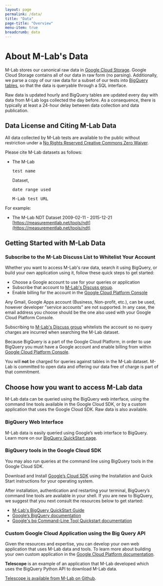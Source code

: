 ```yaml
---
layout: page
permalink: /data/
title: "Data"
page-title: "Overview"
menu-item: true
breadcrumb: data
---
```


# About M-Lab's Data  

M-Lab stores our canonical raw data in [Google Cloud Storage](https://console.developers.google.com/storage/browser/m-lab/). Google Cloud Storage contains all of our data in raw form (no parsing). Additionally, we parse a copy of our raw data for a subset of our tests into [BigQuery tables](https://bigquery.cloud.google.com/queries/measurement-lab), so that the data is queryable through a SQL interface. 

Raw data is updated hourly and BigQuery tables are updated every day with data from M-Lab logs collected the day before. As a consequence, there is typically at least a 24-hour delay between data collection and data publication.

## Data License and Citing M-Lab Data

All data collected by M-Lab tests are available to the public without restriction under a [No Rights Reserved Creative Commons Zero Waiver](http://creativecommons.org/about/cc0).

Please cite M-Lab datasets as follows:
 
- The M-Lab <pre>test name</pre> Dataset, <pre>date range used</pre> <pre>M-Lab test URL</pre>

For example:

- The M-Lab NDT Dataset 2009-02-11 - 2015-12-21 [https://measurementlab.net/tools/ndt](https://measurementlab.net/tools/ndt)

## Getting Started with M-Lab Data

### Subscribe to the M-Lab Discuss List to Whitelist Your Account

Whether you want to access M-Lab's raw data, search it using BigQuery, or build your own application using it, follow these quick steps to get started:

- Choose a Google account to use for your queries or application
- Subscribe that account to [M-Lab's Discuss group](https://groups.google.com/a/measurementlab.net/forum/#!forum/discuss). 
- Enable billing for the account in the [Google Cloud Platform Console](https://console.developers.google.com/)

Any Gmail, Google Apps account (Business, Non-profit, etc.), can be used, however developer "service accounts" are not supported. In any case, the email address you choose should be the one also used with your Google Cloud Platform Console.

Subscribing to [M-Lab's Discuss group](https://groups.google.com/a/measurementlab.net/forum/#!forum/discuss) whitelists the account so no query charges are incurred when searching the M-Lab dataset.

Because BigQuery is a part of the Google Cloud Platform, in order to use BigQuery you must have a Google account and enable billing from within [Google Cloud Platform Console](https://console.developers.google.com/).

You will **not** be charged for queries against tables in the M-Lab dataset. M-Lab is committed to open data and offering our data free of charge is part of that commitment.

## Choose how you want to access M-Lab data

M-Lab data can be queried using the BigQuery web interface, using the command line tools available in the Google Cloud SDK, or by a custom application that uses the Google Cloud SDK. Raw data is also available. 

### BigQuery Web Interface

M-Lab data is easily queried using Google’s web interface to BigQuery. Learn more on our [BigQuery QuickStart page](/data/bq/quickstart/). 

### BigQuery tools in the Google Cloud SDK

You may also run queries at the command line using BigQuery tools in the Google Cloud SDK.

Download and Install [Google’s Cloud SDK](https://cloud.google.com/sdk/) using the Installation and Quick Start instructions for your operating system. 

After installation, authentication and restarting your terminal, BigQuery’s command line tools are available in your shell. If you are new to BigQuery, we suggest that you next consult the resources below to get started: 

- [M-Lab's BigQuery QuickStart Guide](/data/bq/quickstart/)
- [Google’s BigQuery documentation](https://cloud.google.com/bigquery/what-is-bigquery)
- [Google's bq Command-Line Tool Quickstart documentation](https://cloud.google.com/bigquery/bq-command-line-tool-quickstart)

### Custom Google Cloud Application using the Big Query API

Given the resources and expertise, you can develop your own web application that uses M-Lab data and tools. To learn more about building your own custom application in the [Google Cloud Platform documentation](https://cloud.google.com/docs/).

**Telescope** is an example of an application that M-Lab developed which uses the BigQuery Python API to download M-Lab data.

[Telescope is available from M-Lab on Github](https://github.com/m-lab/telescope).

